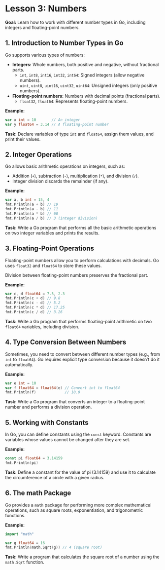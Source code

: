 # Lesson 3: Numbers

**Goal:** Learn how to work with different number types in Go, including integers and floating-point numbers.

## 1. Introduction to Number Types in Go

Go supports various types of numbers:

- **Integers:** Whole numbers, both positive and negative, without fractional parts.
  - `int`, `int8`, `int16`, `int32`, `int64`: Signed integers (allow negative numbers).
  - `uint`, `uint8`, `uint16`, `uint32`, `uint64`: Unsigned integers (only positive numbers).
- **Floating-point numbers:** Numbers with decimal points (fractional parts).
  - `float32`, `float64`: Represents floating-point numbers.

**Example:**

```go
var x int = 10       // An integer
var y float64 = 3.14 // A floating-point number
```

**Task:** Declare variables of type `int` and `float64`, assign them values, and print their values.

## 2. Integer Operations

Go allows basic arithmetic operations on integers, such as:

- Addition (`+`), subtraction (`-`), multiplication (`*`), and division (`/`).
- Integer division discards the remainder (if any).

**Example:**

```go
var a, b int = 15, 4
fmt.Println(a + b) // 19
fmt.Println(a - b) // 11
fmt.Println(a * b) // 60
fmt.Println(a / b) // 3 (integer division)
```

**Task:** Write a Go program that performs all the basic arithmetic operations on two integer variables and prints the results.

## 3. Floating-Point Operations

Floating-point numbers allow you to perform calculations with decimals. Go uses `float32` and `float64` to store these values.

Division between floating-point numbers preserves the fractional part.

**Example:**

```go
var c, d float64 = 7.5, 2.3
fmt.Println(c + d) // 9.8
fmt.Println(c - d) // 5.2
fmt.Println(c * d) // 17.25
fmt.Println(c / d) // 3.26
```

**Task:** Write a Go program that performs floating-point arithmetic on two `float64` variables, including division.

## 4. Type Conversion Between Numbers

Sometimes, you need to convert between different number types (e.g., from `int` to `float64`). Go requires explicit type conversion because it doesn’t do it automatically.

**Example:**

```go
var e int = 10
var f float64 = float64(e) // Convert int to float64
fmt.Println(f)             // 10.0
```

**Task:** Write a Go program that converts an integer to a floating-point number and performs a division operation.

## 5. Working with Constants

In Go, you can define constants using the `const` keyword. Constants are variables whose values cannot be changed after they are set.

**Example:**

```go
const pi float64 = 3.14159
fmt.Println(pi)
```

**Task:** Define a constant for the value of pi (3.14159) and use it to calculate the circumference of a circle with a given radius.

## 6. The math Package

Go provides a `math` package for performing more complex mathematical operations, such as square roots, exponentiation, and trigonometric functions.

**Example:**

```go
import "math"

var g float64 = 16
fmt.Println(math.Sqrt(g)) // 4 (square root)
```

**Task:** Write a program that calculates the square root of a number using the `math.Sqrt` function.
